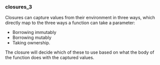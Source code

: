 

### closures_3

Closures can capture values from their environment in three ways, which directly map to the three ways a function can take a parameter: 
- Borrowing immutably
- Borrowing mutably
- Taking ownership.

The closure will decide which of these to use based on what the body of the function does with the captured values.